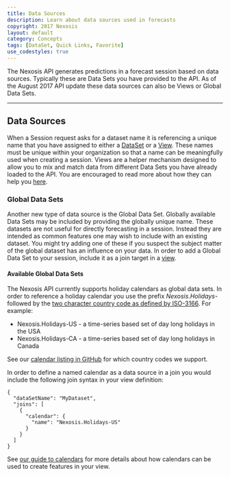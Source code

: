 ```yaml
---
title: Data Sources
description: Learn about data sources used in forecasts
copyright: 2017 Nexosis 
layout: default
category: Concepts
tags: [DataSet, Quick Links, Favorite]
use_codestyles: true
---
```


The Nexosis API generates predictions in a forecast session based on data sources. Typically these are Data Sets you have provided to the API. As of the August 2017 API update these data sources can also be Views or Global Data Sets.

-----

## Data Sources
When a Session request asks for a dataset name it is referencing a unique name that you have assigned to either a [DataSet](/guides/sendingdata) or a [View](/guides/views). These names must be unique within your organization so that a name can be meaningfully used when creating a session. Views are a helper mechanism designed to allow you to mix and match data from different Data Sets you have already loaded to the API. You are encouraged to read more about how they can help you [here](/guides/views).

### Global Data Sets
Another new type of data source is the Global Data Set. Globally available Data Sets may be included by providing the globally unique name. These datasets are not useful for directly forecasting in a session. Instead they are intended as common features one may wish to include with an existing dataset. You might try adding one of these if you suspect the subject matter of the global dataset has an influence on your data. In order to add a Global Data Set to your session, include it as a join target in a [view](/guides/views).

#### Available Global Data Sets
The Nexosis API currently supports holiday calendars as global data sets. In order to reference a holiday calendar you use the prefix *Nexosis.Holidays-* followed by the [two character country code as defined by ISO-3166](https://en.wikipedia.org/wiki/ISO_3166-1_alpha-2). For example:
 
- Nexosis.Holidays-US - a time-series based set of day long holidays in the USA
- Nexosis.Holidays-CA - a time-series based set of day long holidays in Canada

See our [calendar listing in GitHub](https://github.com/Nexosis/holiday-calendars) for which country codes we support.

In order to define a named calendar as a data source in a join you would include the following join syntax in your view definition:

``` 
{
  "dataSetName": "MyDataset",
  "joins": [
    {
      "calendar": {
        "name": "Nexosis.Holidays-US"
      }
    }
  ]
}

```
See [our guide to calendars](/guides/calendars) for more details about how calendars can be used to create features in your view.